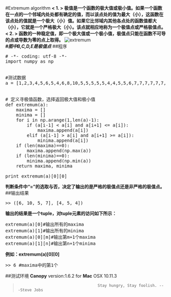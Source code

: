 #Extremum algorithm
**< 1. > 极值是一个函数的极大值或极小值。如果一个函数在一点的一个邻域内处处都有确定的值，而以该点处的值为最大（小），这函数在该点处的值就是一个极大（小）值。如果它比邻域内其他各点处的函数值都大（小），它就是一个严格极大（小）。该点就相应地称为一个极值点或严格极值点。**   
**< 2. > 函数的一种稳定值，即一个极大值或一个极小值，极值点只能在函数不可导的点或导数为零的点上取得。**
![extremum](/Users/Lovingmylove521/Desktop/python.sc/project/OEO/extremum.png)    
***#图中B,C,D,E是极值点***
##程序
<pre>
# -*- coding: utf-8 -*-
import numpy as np


#测试数据
a = [1,2,3,4,5,6,5,4,6,8,10,5,5,5,5,5,4,4,5,5,6,7,7,7,7,7,7,4]


# 定义寻极值函数，选择返回极大值和极小值
def extremum(a):
    maxima = []
    minima = []
    for i in np.arange(1,len(a)-1):
        if (a[i-1] < a[i] and a[i+1] <= a[i]):
            maxima.append(a[i])   
        elif (a[i-1] > a[i] and a[i+1] >= a[i]):
            minima.append(a[i])
    if (len(maxima)==0):
        maxima.append(np.max(a))
    if (len(minima)==0):
        minima.append(np.min(a))
    return maxima, minima
    
print extremum(a)[0][0]
</pre>
**判断条件中“=”的选取与否，决定了输出的是严格的极值点还是非严格的极值点。**
##输出结果
<pre>
>> ([6, 10, 5, 7], [4, 5, 4])
</pre>
**输出的结果是一个tuple，对tuple元素的访问如下所示：**
<pre>
extremum(a)[0]#输出所有的maxima
extremum(a)[1]#输出所有的minima
extremum(a)[0][m]#输出第m+1个maxima
extremum(a)[1][n]#输出第n+1个minima
</pre>
**例如：extremum(a)[0][0]**
<pre>
>> 6 #maxima中的第1个
</pre>
##测试环境
**Canopy** version:1.6.2 for **Mac** OSX 10.11.3
>                                        Stay hungry, Stay foolish. ---Steve Jobs